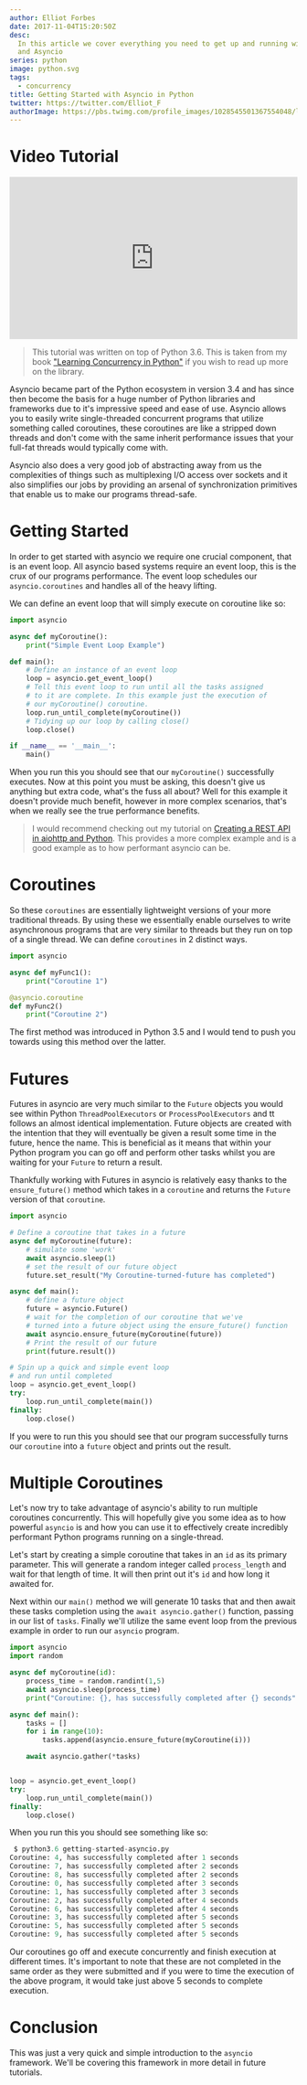 ```yaml
---
author: Elliot Forbes
date: 2017-11-04T15:20:50Z
desc:
  In this article we cover everything you need to get up and running with Python
  and Asyncio
series: python
image: python.svg
tags:
  - concurrency
title: Getting Started with Asyncio in Python
twitter: https://twitter.com/Elliot_F
authorImage: https://pbs.twimg.com/profile_images/1028545501367554048/lzr43cQv_400x400.jpg
---
```


# Video Tutorial

<div style="position:relative;height:0;padding-bottom:56.3%"><iframe src="https://www.youtube.com/embed/L3RyxVOLjz8?ecver=2" style="position:absolute;width:100%;height:100%;left:0" width="639" height="360" frameborder="0" gesture="media" allowfullscreen></iframe></div>

> This tutorial was written on top of Python 3.6. This is taken from my book
> ["Learning Concurrency in Python"](https://www.packtpub.com/application-development/learning-concurrency-python)
> if you wish to read up more on the library.

Asyncio became part of the Python ecosystem in version 3.4 and has since then
become the basis for a huge number of Python libraries and frameworks due to
it's impressive speed and ease of use. Asyncio allows you to easily write
single-threaded concurrent programs that utilize something called coroutines,
these coroutines are like a stripped down threads and don't come with the same
inherit performance issues that your full-fat threads would typically come with.

Asyncio also does a very good job of abstracting away from us the complexities
of things such as multiplexing I/O access over sockets and it also simplifies
our jobs by providing an arsenal of synchronization primitives that enable us to
make our programs thread-safe.

# Getting Started

In order to get started with asyncio we require one crucial component, that is
an event loop. All asyncio based systems require an event loop, this is the crux
of our programs performance. The event loop schedules our `asyncio.coroutines`
and handles all of the heavy lifting.

We can define an event loop that will simply execute on coroutine like so:

```py
import asyncio

async def myCoroutine():
    print("Simple Event Loop Example")

def main():
    # Define an instance of an event loop
    loop = asyncio.get_event_loop()
    # Tell this event loop to run until all the tasks assigned
    # to it are complete. In this example just the execution of
    # our myCoroutine() coroutine.
    loop.run_until_complete(myCoroutine())
    # Tidying up our loop by calling close()
    loop.close()

if __name__ == '__main__':
    main()
```

When you run this you should see that our `myCoroutine()` successfully executes.
Now at this point you must be asking, this doesn't give us anything but extra
code, what's the fuss all about? Well for this example it doesn't provide much
benefit, however in more complex scenarios, that's when we really see the true
performance benefits.

> I would recommend checking out my tutorial on
> [Creating a REST API in aiohttp and Python](/python/create-rest-api-python-aiohttp/).
> This provides a more complex example and is a good example as to how
> performant asyncio can be.

# Coroutines

So these `coroutines` are essentially lightweight versions of your more
traditional threads. By using these we essentially enable ourselves to write
asynchronous programs that are very similar to threads but they run on top of a
single thread. We can define `coroutines` in 2 distinct ways.

```py
import asyncio

async def myFunc1():
    print("Coroutine 1")

@asyncio.coroutine
def myFunc2()
    print("Coroutine 2")
```

The first method was introduced in Python 3.5 and I would tend to push you
towards using this method over the latter.

# Futures

Futures in asyncio are very much similar to the `Future` objects you would see
within Python `ThreadPoolExecutors` or `ProcessPoolExecutors` and tt follows an
almost identical implementation. Future objects are created with the intention
that they will eventually be given a result some time in the future, hence the
name. This is beneficial as it means that within your Python program you can go
off and perform other tasks whilst you are waiting for your `Future` to return a
result.

Thankfully working with Futures in asyncio is relatively easy thanks to the
`ensure_future()` method which takes in a `coroutine` and returns the `Future`
version of that `coroutine`.

```py
import asyncio

# Define a coroutine that takes in a future
async def myCoroutine(future):
    # simulate some 'work'
    await asyncio.sleep(1)
    # set the result of our future object
    future.set_result("My Coroutine-turned-future has completed")

async def main():
    # define a future object
    future = asyncio.Future()
    # wait for the completion of our coroutine that we've
    # turned into a future object using the ensure_future() function
    await asyncio.ensure_future(myCoroutine(future))
    # Print the result of our future
    print(future.result())

# Spin up a quick and simple event loop
# and run until completed
loop = asyncio.get_event_loop()
try:
    loop.run_until_complete(main())
finally:
    loop.close()
```

If you were to run this you should see that our program successfully turns our
`coroutine` into a `future` object and prints out the result.

# Multiple Coroutines

Let's now try to take advantage of asyncio's ability to run multiple coroutines
concurrently. This will hopefully give you some idea as to how powerful
`asyncio` is and how you can use it to effectively create incredibly performant
Python programs running on a single-thread.

Let's start by creating a simple coroutine that takes in an `id` as its primary
parameter. This will generate a random integer called `process_length` and wait
for that length of time. It will then print out it's `id` and how long it
awaited for.

Next within our `main()` method we will generate 10 tasks that and then await
these tasks completion using the `await asyncio.gather()` function, passing in
our list of `tasks`. Finally we'll utilize the same event loop from the previous
example in order to run our `asyncio` program.

```py
import asyncio
import random

async def myCoroutine(id):
    process_time = random.randint(1,5)
    await asyncio.sleep(process_time)
    print("Coroutine: {}, has successfully completed after {} seconds".format(id, process_time))

async def main():
    tasks = []
    for i in range(10):
        tasks.append(asyncio.ensure_future(myCoroutine(i)))

    await asyncio.gather(*tasks)


loop = asyncio.get_event_loop()
try:
    loop.run_until_complete(main())
finally:
    loop.close()
```

When you run this you should see something like so:

```py
 $ python3.6 getting-started-asyncio.py
Coroutine: 4, has successfully completed after 1 seconds
Coroutine: 7, has successfully completed after 2 seconds
Coroutine: 8, has successfully completed after 2 seconds
Coroutine: 0, has successfully completed after 3 seconds
Coroutine: 1, has successfully completed after 3 seconds
Coroutine: 2, has successfully completed after 4 seconds
Coroutine: 6, has successfully completed after 4 seconds
Coroutine: 3, has successfully completed after 5 seconds
Coroutine: 5, has successfully completed after 5 seconds
Coroutine: 9, has successfully completed after 5 seconds
```

Our coroutines go off and execute concurrently and finish execution at different
times. It's important to note that these are not completed in the same order as
they were submitted and if you were to time the execution of the above program,
it would take just above 5 seconds to complete execution.

# Conclusion

This was just a very quick and simple introduction to the `asyncio` framework.
We'll be covering this framework in more detail in future tutorials.
